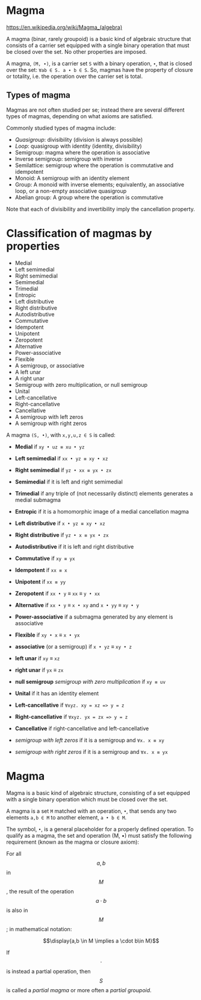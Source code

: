 # Magma

https://en.wikipedia.org/wiki/Magma_(algebra)

A magma (binar, rarely groupoid) is a basic kind of algebraic structure that consists of a carrier set equipped with a single binary operation that must be closed over the set. No other properties are imposed.

A magma, `(M, ∙)`, is a carrier set `S` with a binary operation, `∙`, that is closed over the set: `∀ab ∈ S. a ∙ b ∈ S`. So, magmas have the property of closure or totality, i.e. the operation over the carrier set is total.

## Types of magma

Magmas are not often studied per se; instead there are several different types of magmas, depending on what axioms are satisfied.

Commonly studied types of magma include:

* *Quasigroup*: divisibility (division is always possible)
* *Loop*: quasigroup with identity (identity, divisibility)
* Semigroup: magma where the operation is associative
* Inverse semigroup: semigroup with inverse
* Semilattice: semigroup where the operation is commutative and idempotent
* Monoid: A semigroup with an identity element
* Group: A monoid with inverse elements; equivalently, an associative loop, or a non-empty associative quasigroup
* Abelian group: A group where the operation is commutative

Note that each of divisibility and invertibility imply the cancellation property.

# Classification of magmas by properties

- Medial
- Left semimedial
- Right semimedial
- Semimedial
- Trimedial
- Entropic
- Left distributive
- Right distributive
- Autodistributive
- Commutative
- Idempotent
- Unipotent
- Zeropotent
- Alternative
- Power-associative
- Flexible
- A semigroup, or associative
- A left unar
- A right unar
- Semigroup with zero multiplication, or null semigroup
- Unital
- Left-cancellative
- Right-cancellative
- Cancellative
- A semigroup with left zeros
- A semigroup with right zeros



A magma `(S, •)`, with `x,y,u,z ∈ S` is called:

- **Medial**            if `xy • uz ≡ xu • yz`
- **Left semimedial**   if `xx • yz ≡ xy • xz`
- **Right semimedial**  if `yz • xx ≡ yx • zx`
- **Semimedial** if it is left and right semimedial
- **Trimedial**  if any triple of (not necessarily distinct) elements generates a medial submagma
- **Entropic**   if it is a homomorphic image of a medial cancellation magma

- **Left distributive**  if `x • yz ≡ xy • xz`
- **Right distributive** if `yz • x ≡ yx • zx`
- **Autodistributive** if it is left and right distributive
- **Commutative** if `xy ≡ yx`
- **Idempotent**  if `xx ≡ x`
- **Unipotent**   if `xx ≡ yy`
- **Zeropotent**  if `xx • y` ≡ `xx` ≡ `y • xx`
- **Alternative** if `xx • y` ≡ `x • xy` and `x • yy` ≡ `xy • y`
- **Power-associative** if a submagma generated by any element is associative
- **Flexible** if `xy • x` ≡ `x • yx`
- **associative** (or a semigroup) if `x • yz` ≡ `xy • z`
- **left unar**  if `xy` ≡ `xz`
- **right unar** if `yx` ≡ `zx`
- **null semigroup** *semigroup with zero multiplication* if `xy ≡ uv`
- **Unital** if it has an identity element
- **Left-cancellative**  if `∀xyz. xy = xz => y = z`
- **Right-cancellative** if `∀xyz. yx = zx => y = z`
- **Cancellative**       if right-cancellative and left-cancellative
- *semigroup with left zeros*  if it is a semigroup and `∀x. x ≡ xy`
- *semigroup with right zeros* if it is a semigroup and `∀x. x ≡ yx`


# Magma

Magma is a basic kind of algebraic structure, consisting of a set equipped with a single binary operation which must be closed over the set.

A magma is a set `M` matched with an operation, `•`, that sends any two elements `a,b ∈ M` to another element, `a • b ∈ M`.

The symbol, `•`, is a general placeholder for a properly defined operation. To qualify as a magma, the set and operation (M, •) must satisfy the following requirement (known as the magma or closure axiom):

For all $$a, b$$ in $$M$$, the result of the operation $$a \cdot b$$ is also in $$M$$; in mathematical notation: 

$$\display{a,b \in M \implies a \cdot b\in M}$$

If $$\cdot$$ is instead a partial operation, then $$S$$ is called a *partial magma* or more often a *partial groupoid*.
